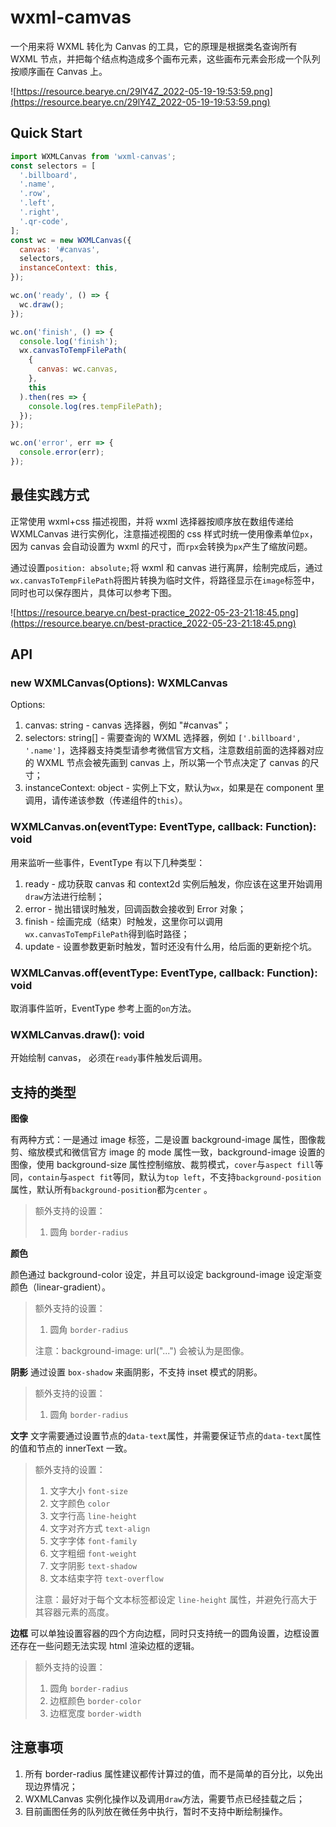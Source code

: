 # wxml-camvas

一个用来将 WXML 转化为 Canvas 的工具，它的原理是根据类名查询所有 WXML 节点，并把每个结点构造成多个画布元素，这些画布元素会形成一个队列按顺序画在 Canvas 上。

![https://resource.bearye.cn/29lY4Z_2022-05-19-19:53:59.png](https://resource.bearye.cn/29lY4Z_2022-05-19-19:53:59.png)

## Quick Start

```javascript
import WXMLCanvas from 'wxml-canvas';
const selectors = [
  '.billboard',
  '.name',
  '.row',
  '.left',
  '.right',
  '.qr-code',
];
const wc = new WXMLCanvas({
  canvas: '#canvas',
  selectors,
  instanceContext: this,
});

wc.on('ready', () => {
  wc.draw();
});

wc.on('finish', () => {
  console.log('finish');
  wx.canvasToTempFilePath(
    {
      canvas: wc.canvas,
    },
    this
  ).then(res => {
    console.log(res.tempFilePath);
  });
});

wc.on('error', err => {
  console.error(err);
});
```

## 最佳实践方式

正常使用 wxml+css 描述视图，并将 wxml 选择器按顺序放在数组传递给 WXMLCanvas 进行实例化，注意描述视图的 css 样式时统一使用像素单位`px`，因为 canvas 会自动设置为 wxml 的尺寸，而`rpx`会转换为`px`产生了缩放问题。

通过设置`position: absolute;`将 wxml 和 canvas 进行离屏，绘制完成后，通过`wx.canvasToTempFilePath`将图片转换为临时文件，将路径显示在`image`标签中，同时也可以保存图片，具体可以参考下图。

![https://resource.bearye.cn/best-practice_2022-05-23-21:18:45.png](https://resource.bearye.cn/best-practice_2022-05-23-21:18:45.png)

## API

### new WXMLCanvas(Options): WXMLCanvas

Options:

1. canvas: string - canvas 选择器，例如 "#canvas"；
2. selectors: string[] - 需要查询的 WXML 选择器，例如 `['.billboard', '.name']`，选择器支持类型请参考微信官方文档，注意数组前面的选择器对应的 WXML 节点会被先画到 canvas 上，所以第一个节点决定了 canvas 的尺寸；
3. instanceContext: object - 实例上下文，默认为`wx`，如果是在 component 里调用，请传递该参数（传递组件的`this`）。

### WXMLCanvas.on(eventType: EventType, callback: Function): void

用来监听一些事件，EventType 有以下几种类型：

1.  ready - 成功获取 canvas 和 context2d 实例后触发，你应该在这里开始调用`draw`方法进行绘制；
2.  error - 抛出错误时触发，回调函数会接收到 Error 对象；
3.  finish - 绘画完成（结束）时触发，这里你可以调用`wx.canvasToTempFilePath`得到临时路径；
4.  update - 设置参数更新时触发，暂时还没有什么用，给后面的更新挖个坑。

### WXMLCanvas.off(eventType: EventType, callback: Function): void

取消事件监听，EventType 参考上面的`on`方法。

### WXMLCanvas.draw(): void

开始绘制 canvas， 必须在`ready`事件触发后调用。

## 支持的类型

**图像**

有两种方式：一是通过 image 标签，二是设置 background-image 属性，图像裁剪、缩放模式和微信官方 image 的 mode 属性一致，background-image 设置的图像，使用 background-size 属性控制缩放、裁剪模式，`cover`与`aspect fill`等同，`contain`与`aspect fit`等同，默认为`top left`，不支持`background-position`属性，默认所有`background-position`都为`center` 。

> 额外支持的设置：
>
> 1. 圆角 `border-radius`

**颜色**

颜色通过 background-color 设定，并且可以设定 background-image 设定渐变颜色（linear-gradient）。

> 额外支持的设置：
>
> 1. 圆角 `border-radius`
>
> 注意：background-image: url("...") 会被认为是图像。

**阴影**
通过设置 `box-shadow` 来画阴影，不支持 inset 模式的阴影。

> 额外支持的设置：
>
> 1. 圆角 `border-radius`

**文字**
文字需要通过设置节点的`data-text`属性，并需要保证节点的`data-text`属性的值和节点的 innerText 一致。

> 额外支持的设置：
>
> 1. 文字大小 `font-size`
> 2. 文字颜色 `color`
> 3. 文字行高 `line-height`
> 4. 文字对齐方式 `text-align`
> 5. 文字字体 `font-family`
> 6. 文字粗细 `font-weight`
> 7. 文字阴影 `text-shadow`
> 8. 文本结束字符 `text-overflow`
>
> 注意：最好对于每个文本标签都设定 `line-height` 属性，并避免行高大于其容器元素的高度。

**边框**
可以单独设置容器的四个方向边框，同时只支持统一的圆角设置，边框设置还存在一些问题无法实现 html 渲染边框的逻辑。

> 额外支持的设置：
>
> 1. 圆角 `border-radius`
> 2. 边框颜色 `border-color`
> 3. 边框宽度 `border-width`

## 注意事项

1. 所有 border-radius 属性建议都传计算过的值，而不是简单的百分比，以免出现边界情况；
2. WXMLCanvas 实例化操作以及调用`draw`方法，需要节点已经挂载之后；
3. 目前画图任务的队列放在微任务中执行，暂时不支持中断绘制操作。
